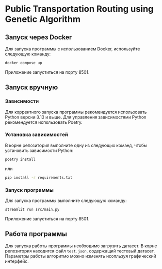 # Public Transportation Routing using Genetic Algorithm

## Запуск через Docker

Для запуска программы с использованием Docker, используйте следующую команду:

```bash
docker compose up
```

Приложение запуститься на порту 8501.

## Запуск вручную

### Зависимости

Для корректного запуска программы рекомендуется использовать Python версии 3.13 и выше. Для управления зависимостями Python рекомендуется использовать Poetry.

### Установка зависимостей

В корне репозитория выполните одну из следующих команд, чтобы установить зависимости Python:

```bash
poetry install
```

или

```bash
pip install -r requirements.txt
```

### Запуск программы

Для запуска программы выполните следующую команду:

```bash
streamlit run src/main.py
```

Приложение запуститься на порту 8501.

## Работа программы

Для запуска работы программы необходимо загрузить датасет. В корне репозитория находится файл `test.json`, содержащий тестовый датасет. Параметры работы алгоритмо можно изменять исопльзуя графический интерфейс.

